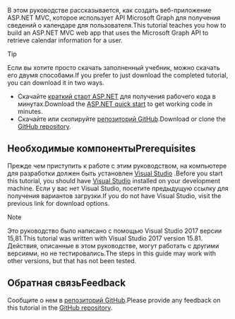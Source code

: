 <!-- markdownlint-disable MD002 MD041 -->

<span data-ttu-id="42317-101">В этом руководстве рассказывается, как создать веб-приложение ASP.NET MVC, которое использует API Microsoft Graph для получения сведений о календаре для пользователя.</span><span class="sxs-lookup"><span data-stu-id="42317-101">This tutorial teaches you how to build an ASP.NET MVC web app that uses the Microsoft Graph API to retrieve calendar information for a user.</span></span>

> [!TIP]
> <span data-ttu-id="42317-102">Если вы хотите просто скачать заполненный учебник, можно скачать его двумя способами.</span><span class="sxs-lookup"><span data-stu-id="42317-102">If you prefer to just download the completed tutorial, you can download it in two ways.</span></span>
>
> - <span data-ttu-id="42317-103">Скачайте [краткий старт ASP.NET](https://developer.microsoft.com/graph/quick-start?platform=option-dotnet) для получения рабочего кода в минутах.</span><span class="sxs-lookup"><span data-stu-id="42317-103">Download the [ASP.NET quick start](https://developer.microsoft.com/graph/quick-start?platform=option-dotnet) to get working code in minutes.</span></span>
> - <span data-ttu-id="42317-104">Скачайте или скопируйте [репозиторий GitHub](https://github.com/microsoftgraph/msgraph-training-aspnetmvcapp).</span><span class="sxs-lookup"><span data-stu-id="42317-104">Download or clone the [GitHub repository](https://github.com/microsoftgraph/msgraph-training-aspnetmvcapp).</span></span>

## <a name="prerequisites"></a><span data-ttu-id="42317-105">Необходимые компоненты</span><span class="sxs-lookup"><span data-stu-id="42317-105">Prerequisites</span></span>

<span data-ttu-id="42317-106">Прежде чем приступить к работе с этим руководством, на компьютере для разработки должен быть установлен [Visual Studio](https://visualstudio.microsoft.com/vs/) .</span><span class="sxs-lookup"><span data-stu-id="42317-106">Before you start this tutorial, you should have [Visual Studio](https://visualstudio.microsoft.com/vs/) installed on your development machine.</span></span> <span data-ttu-id="42317-107">Если у вас нет Visual Studio, посетите предыдущую ссылку для получения вариантов загрузки.</span><span class="sxs-lookup"><span data-stu-id="42317-107">If you do not have Visual Studio, visit the previous link for download options.</span></span>

> [!NOTE]
> <span data-ttu-id="42317-108">Это руководство было написано с помощью Visual Studio 2017 версии 15,81.</span><span class="sxs-lookup"><span data-stu-id="42317-108">This tutorial was written with Visual Studio 2017 version 15.81.</span></span> <span data-ttu-id="42317-109">Действия, описанные в этом руководстве, могут работать с другими версиями, но не тестировались.</span><span class="sxs-lookup"><span data-stu-id="42317-109">The steps in this guide may work with other versions, but that has not been tested.</span></span>

## <a name="feedback"></a><span data-ttu-id="42317-110">Обратная связь</span><span class="sxs-lookup"><span data-stu-id="42317-110">Feedback</span></span>

<span data-ttu-id="42317-111">Сообщите о нем в [репозиторий GitHub](https://github.com/microsoftgraph/msgraph-training-aspnetmvcapp).</span><span class="sxs-lookup"><span data-stu-id="42317-111">Please provide any feedback on this tutorial in the [GitHub repository](https://github.com/microsoftgraph/msgraph-training-aspnetmvcapp).</span></span>